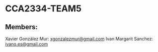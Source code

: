 # CCA2334-TEAM5

## Members:
Xavier González Mur: xgonzalezmur@gmail.com
Ivan Margarit Sanchez: ivano.es@gmail.com
